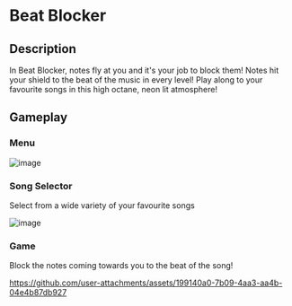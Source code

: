 # Beat Blocker

## Description
In Beat Blocker, notes fly at you and it's your job to block them! Notes hit your shield to the beat of the music in every level! Play along to your favourite songs in this high octane, neon lit atmosphere!


## Gameplay
### Menu

![image](https://github.com/user-attachments/assets/9a00af10-0e31-4345-80f1-17cbc2177c44)


### Song Selector
Select from a wide variety of your favourite songs

![image](https://github.com/user-attachments/assets/6b27ad28-7eb3-4e0f-b777-99a6827e0c49)


### Game
Block the notes coming towards you to the beat of the song!

https://github.com/user-attachments/assets/199140a0-7b09-4aa3-aa4b-04e4b87db927

